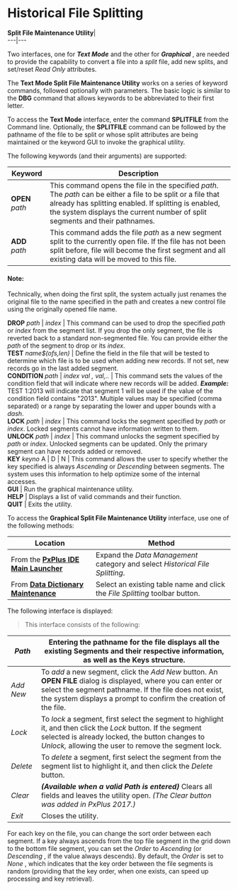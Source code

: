 # Historical File Splitting  
  
**Split File Maintenance Utility**|   
---|---  
  
Two interfaces, one for **_Text Mode_** and the other for **_Graphical_** , are needed to provide the capability to convert a file into a _split_ file, add new splits, and set/reset _Read Only_ attributes.

The **Text Mode Split File Maintenance Utility** works on a series of keyword commands, followed optionally with parameters. The basic logic is similar to the **DBG** command that allows keywords to be abbreviated to their first letter.

To access the **Text Mode** interface, enter the command **SPLITFILE** from the Command line. Optionally, the **SPLITFILE** command can be followed by the pathname of the file to be split or whose split attributes are being maintained or the keyword GUI to invoke the graphical utility.

The following keywords (and their arguments) are supported:

**Keyword** |  **Description**  
---|---  
**OPEN**  _path_ |  This command opens the file in the specified _path_. The _path_ can be either a file to be split or a file that already has splitting enabled. If splitting is enabled, the system displays the current number of split segments and their pathnames.  
**ADD**  _path_ |  This command adds the file _path_ as a new segment split to the currently open file. If the file has not been split before, file will become the first segment and all existing data will be moved to this file.

#### **Note:**  
Technically, when doing the first split, the system actually just renames the original file to the name specified in the path and creates a new control file using the originally opened file name.  
  
**DROP**  _path_ | _index_ |  This command can be used to drop the specified _path_ or _index_ from the segment list. If you drop the only segment, the file is reverted back to a standard non-segmented file. You can provide either the _path_ of the segment to drop or its _index_.  
**TEST**  _name$(ofs,len)_ |  Define the field in the file that will be tested to determine which file is to be used when adding new records. If not set, new records go in the last added segment.  
**CONDITION**  _path_ | _index_  _val_ _, val,.._ |  This command sets the values of the condition field that will indicate where new records will be added. **_Example:_** TEST 1:2013 will indicate that segment 1 will be used if the value of the condition field contains "2013". Multiple values may be specified (comma separated) or a range by separating the lower and upper bounds with a _dash_.  
**LOCK**  _path_ | _index_ |  This command locks the segment specified by _path_ or _index_. Locked segments cannot have information written to them.  
**UNLOCK**  _path_ | _index_ |  This command unlocks the segment specified by _path_ or _index_. Unlocked segments can be updated. Only the primary segment can have records added or removed.  
**KEY**  _keyno_ A | D | N |  This command allows the user to specify whether the key specified is always _Ascending_ or _Descending_ between segments. The system uses this information to help optimize some of the internal accesses.  
**GUI** |  Run the graphical maintenance utility.  
**HELP** |  Displays a list of valid commands and their function.  
**QUIT** |  Exits the utility.  
  
To access the **Graphical Split File Maintenance Utility** interface, use one of the following methods:

**Location** |  **Method**  
---|---  
From the **[PxPlus IDE Main Launcher](../PxPlus%20IDE/IDE%20Main%20Launcher.md)** |  Expand the _Data Management_ category and select _Historical File Splitting_.  
From **[Data Dictionary Maintenance](../Data%20Dictionary/Data%20Dictionary%20Maintenance/Overview.md)** |  Select an existing table name and click the _File Splitting_ toolbar button.  
  
The following interface is displayed:

> This interface consists of the following:

_Path_ |  Entering the pathname for the file displays all the existing **Segments** and their respective information, as well as the **Keys** structure.  
---|---  
_Add New_ |  To _add_ a new segment, click the _Add New_ button. An **OPEN FILE** dialog is displayed, where you can enter or select the segment pathname. If the file does not exist, the system displays a prompt to confirm the creation of the file.  
_Lock_ |  To _lock_ a segment, first select the segment to highlight it, and then click the _Lock_ button. If the segment selected is already locked, the button changes to _Unlock,_ allowing the user to remove the segment lock.  
_Delete_ |  To _delete_ a segment, first select the segment from the segment list to highlight it, and then click the _Delete_ button.  
_Clear_ |  **_(Available when a valid Path is entered)_** Clears all fields and leaves the utility open. _(The Clear button was added in PxPlus 2017.)_  
_Exit_ |  Closes the utility.  
  
For each key on the file, you can change the sort order between each segment. If a key always ascends from the top file segment in the grid down to the bottom file segment, you can set the _Order_ to _Ascending_ (or _Descending_ , if the value always descends). By default, the _Order_ is set to _None_ , which indicates that the key order between the file segments is random (providing that the key order, when one exists, can speed up processing and key retrieval).
